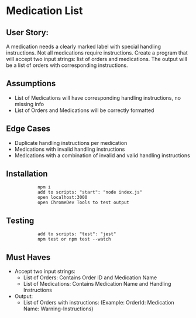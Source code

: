 # Medication List

## User Story: 
A medication needs a clearly marked label with special handling instructions. Not all medications require instructions. Create a program that will accept two input strings: list of orders and medications. The output will be a list of orders with corresponding instructions.

## Assumptions
- List of Medications will have corresponding handling instructions, no missing info
- List of Orders and Medications will be correctly formatted

## Edge Cases
- Duplicate handling instructions per medication
- Medications with invalid handling instructions
- Medications with a combination of invalid and valid handling instructions

## Installation
                npm i
                add to scripts: "start": "node index.js"
                open localhost:3000
                open ChromeDev Tools to test output
                

## Testing  
                add to scripts: "test": "jest"
                npm test or npm test --watch
                
## Must Haves 
- Accept two input strings:
    - List of Orders: Contains Order ID and Medication Name 
    - List of Medications: Contains Medication Name and Handling Instructions
- Output:
    - List of Orders with instructions:
    (Example: OrderId: Medication Name: Warning-Instructions)
